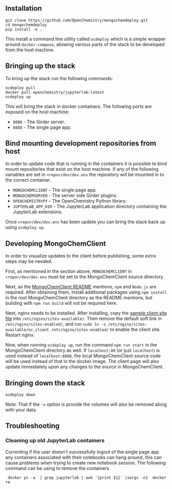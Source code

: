 Installation
------------
    git clone https://github.com/OpenChemistry/mongochemdeploy.git
    cd mongochemdeploy
    pip install -e .

This install a command line utility called ```ocdeploy``` which is a simple wrapper around ```docker-compose```, allowing
various parts of the stack to be developed from the host machine.

Bringing up the stack
---------------------

To bring up the stack run the following commands:

    ocdeploy pull
    docker pull openchemistry/jupyterlab:latest
    ocdeploy up
    
This will bring the stack in docker containers. The following ports are exposed on the host machine:

- ```8080``` - The Girder server.
- ```8888``` - The single page app.



Bind mounting development repositories from host
------------------------------------------------

In order to update code that is running in the containers it is possible to bind mount repositories that exist on the host
machine. If any of the following variables are set in ```<repo>/dev/dev.env``` the repository will be mounted in to the correct
container.

- ```MONGOCHEMCLIENT``` - The single page app.
- ```MONGOCHEMSERVER``` - The server side Girder plugins.
- ```OPENCHEMISTRYPY``` - The OpenChemistry Python library.
- ```JUPTERLAB_APP_DIR``` - The JupyterLab application directory containing the JupyterLab extensions.

Once ```<repo>/dev/dev.env``` has been update you can bring the stack back up using ```ocdeploy up```.

Developing MongoChemClient
--------------------------

In order to visualize updates to the client before publishing, some extra steps may be needed.

First, as mentioned in the section above, ```MONGOCHEMCLIENT``` in ```<repo>/dev/dev.env``` must 
be set to the MongoChemClient source directory.

Next, as the [MongoChemClient README](https://github.com/OpenChemistry/mongochemclient/blob/master/README.md) mentions,
`npm` and `Node.js` are required. After obtaining them, install additional packages using `npm install` in the 
root MongoChemClient directory as the README mentions, but building with `npm run build` will not be required here.

Next, nginx needs to be installed. After installing, copy the [sample client site file](nginx/oc_client) into 
`/etc/nginx/sites-available/`. Then remove the default soft link in `/etc/nginx/sites-enabled/`, and run
`sudo ln -s /etc/nginx/sites-available/oc_client /etc/nginx/sites-enabled/` to enable the client site.
Restart nginx.

Now, when running `ocdeploy up`, run the command `npm run start` in the MongoChemClient directory as well.
If `localhost:80` (or just `localhost`) is used instead of `localhost:8888`, the local MongoChemClient source
code will be used instead of that in the docker image. The client page will also update immediately upon any
changes to the source in MongoChemClient.


Bringing down the stack
-----------------------

```ocdeploy down```

Note: That if the ```-v``` option is provide the volumes will also be removed along with your data.


Troubleshooting
---------------

### Cleaning up old JupyterLab containers

Currenting if the user doesn't successfully logout of the single page app any containers associated with their notebooks can hang around, this can cause problems when trying to create new notebook session. The following command can be using to remove the containers.

     docker ps -a  | grep jupyterlab | awk '{print $1}' |xargs -n1  docker rm
